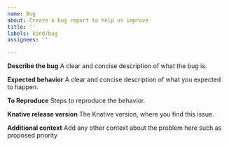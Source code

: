 ```yaml
---
name: Bug
about: Create a bug report to help us improve
title: ''
labels: kind/bug
assignees: ''

---
```


**Describe the bug**
A clear and concise description of what the bug is.

**Expected behavior**
A clear and concise description of what you expected to happen.

**To Reproduce**
Steps to reproduce the behavior.

**Knative release version**
The Knative version, where you find this issue.

**Additional context**
Add any other context about the problem here such as proposed priority
